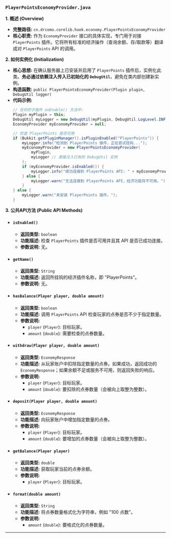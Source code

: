 ### `PlayerPointsEconomyProvider.java`

**1. 概述 (Overview)**

  * **完整路径:** `cn.drcomo.corelib.hook.economy.PlayerPointsEconomyProvider`
  * **核心职责:** 作为 `EconomyProvider` 接口的具体实现，专门用于对接 `PlayerPoints` 插件。它将所有标准的经济操作（查询余额、存/取款等）翻译成对 `PlayerPoints` API 的调用。

**2. 如何实例化 (Initialization)**

  * **核心思想:** 在确认服务器上已安装并启用了 `PlayerPoints` 插件后，实例化此类。**务必通过依赖注入传入已初始化的 `DebugUtil`**，避免在类内部创建新实例。
  * **构造函数:** `public PlayerPointsEconomyProvider(Plugin plugin, DebugUtil logger)`
  * **代码示例:**
    ```java
    // 在你的子插件 onEnable() 方法中:
    Plugin myPlugin = this;
    DebugUtil myLogger = new DebugUtil(myPlugin, DebugUtil.LogLevel.INFO);
    EconomyProvider myEconomyProvider = null;

    // 检查 PlayerPoints 是否可用
    if (Bukkit.getPluginManager().isPluginEnabled("PlayerPoints")) {
        myLogger.info("检测到 PlayerPoints 插件，正在尝试挂钩...");
        myEconomyProvider = new PlayerPointsEconomyProvider(
            myPlugin,
            myLogger // 直接注入已有的 DebugUtil 实例
        );
        if (myEconomyProvider.isEnabled()) {
            myLogger.info("成功连接到 PlayerPoints API: " + myEconomyProvider.getName());
        } else {
            myLogger.warn("无法连接到 PlayerPoints API，经济功能将不可用。");
        }
    } else {
        myLogger.warn("未安装 PlayerPoints 插件。");
    }
    ```

**3. 公共API方法 (Public API Methods)**

  * #### `isEnabled()`

      * **返回类型:** `boolean`
      * **功能描述:** 检查 `PlayerPoints` 插件是否可用并且其 API 是否已成功连接。
      * **参数说明:** 无。

  * #### `getName()`

      * **返回类型:** `String`
      * **功能描述:** 返回所挂钩的经济插件名称，即 "PlayerPoints"。
      * **参数说明:** 无。

  * #### `hasBalance(Player player, double amount)`

      * **返回类型:** `boolean`
      * **功能描述:** 调用 `PlayerPoints` API 检查玩家的点券是否不少于指定数量。
      * **参数说明:**
          * `player` (`Player`): 目标玩家。
          * `amount` (`double`): 需要检查的点券数量。

  * #### `withdraw(Player player, double amount)`

      * **返回类型:** `EconomyResponse`
      * **功能描述:** 从玩家账户中扣除指定数量的点券。如果成功，返回成功的 `EconomyResponse`；如果余额不足或服务不可用，则返回失败的响应。
      * **参数说明:**
          * `player` (`Player`): 目标玩家。
          * `amount` (`double`): 要扣除的点券数量（会被向上取整为整数）。

  * #### `deposit(Player player, double amount)`

      * **返回类型:** `EconomyResponse`
      * **功能描述:** 向玩家账户中增加指定数量的点券。
      * **参数说明:**
          * `player` (`Player`): 目标玩家。
          * `amount` (`double`): 要增加的点券数量（会被向上取整为整数）。

  * #### `getBalance(Player player)`

      * **返回类型:** `double`
      * **功能描述:** 获取玩家当前的点券余额。
      * **参数说明:**
          * `player` (`Player`): 目标玩家。

  * #### `format(double amount)`

      * **返回类型:** `String`
      * **功能描述:** 将点券数量格式化为字符串，例如 "100 点数"。
      * **参数说明:**
          * `amount` (`double`): 要格式化的点券数量。

-----

